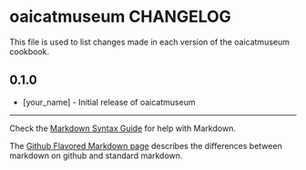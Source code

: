 oaicatmuseum CHANGELOG
======================

This file is used to list changes made in each version of the oaicatmuseum cookbook.

0.1.0
-----
- [your_name] - Initial release of oaicatmuseum

- - -
Check the [Markdown Syntax Guide](http://daringfireball.net/projects/markdown/syntax) for help with Markdown.

The [Github Flavored Markdown page](http://github.github.com/github-flavored-markdown/) describes the differences between markdown on github and standard markdown.

